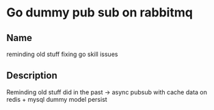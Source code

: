 # Go dummy pub sub on rabbitmq

## Name

reminding old stuff fixing go skill issues

## Description

Reminding old stuff did in the past -> async pubsub with cache data on redis + mysql dummy model persist

